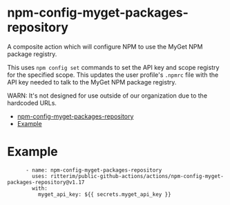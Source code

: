 # npm-config-myget-packages-repository

A composite action which will configure NPM to use the MyGet NPM package registry.

This uses `npm config set` commands to set the API key and scope registry for the specified scope.  This updates the user profile's `.npmrc` file with the API key needed to talk to the MyGet NPM package registry.

WARN: It's not designed for use outside of our organization due to the hardcoded URLs.

- [npm-config-myget-packages-repository](#npm-config-myget-packages-repository)
- [Example](#example)

# Example

```
      - name: npm-config-myget-packages-repository
        uses: ritterim/public-github-actions/actions/npm-config-myget-packages-repository@v1.17
        with:
          myget_api_key: ${{ secrets.myget_api_key }}
```

